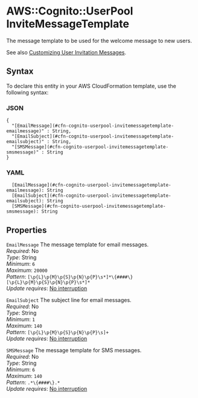 # AWS::Cognito::UserPool InviteMessageTemplate<a name="aws-properties-cognito-userpool-invitemessagetemplate"></a>

The message template to be used for the welcome message to new users\.

See also [Customizing User Invitation Messages](https://docs.aws.amazon.com/cognito/latest/developerguide/cognito-user-pool-settings-message-customizations.html#cognito-user-pool-settings-user-invitation-message-customization)\.

## Syntax<a name="aws-properties-cognito-userpool-invitemessagetemplate-syntax"></a>

To declare this entity in your AWS CloudFormation template, use the following syntax:

### JSON<a name="aws-properties-cognito-userpool-invitemessagetemplate-syntax.json"></a>

```
{
  "[EmailMessage](#cfn-cognito-userpool-invitemessagetemplate-emailmessage)" : String,
  "[EmailSubject](#cfn-cognito-userpool-invitemessagetemplate-emailsubject)" : String,
  "[SMSMessage](#cfn-cognito-userpool-invitemessagetemplate-smsmessage)" : String
}
```

### YAML<a name="aws-properties-cognito-userpool-invitemessagetemplate-syntax.yaml"></a>

```
  [EmailMessage](#cfn-cognito-userpool-invitemessagetemplate-emailmessage): String
  [EmailSubject](#cfn-cognito-userpool-invitemessagetemplate-emailsubject): String
  [SMSMessage](#cfn-cognito-userpool-invitemessagetemplate-smsmessage): String
```

## Properties<a name="aws-properties-cognito-userpool-invitemessagetemplate-properties"></a>

`EmailMessage`  <a name="cfn-cognito-userpool-invitemessagetemplate-emailmessage"></a>
The message template for email messages\.  
*Required*: No  
*Type*: String  
*Minimum*: `6`  
*Maximum*: `20000`  
*Pattern*: `[\p{L}\p{M}\p{S}\p{N}\p{P}\s*]*\{####\}[\p{L}\p{M}\p{S}\p{N}\p{P}\s*]*`  
*Update requires*: [No interruption](https://docs.aws.amazon.com/AWSCloudFormation/latest/UserGuide/using-cfn-updating-stacks-update-behaviors.html#update-no-interrupt)

`EmailSubject`  <a name="cfn-cognito-userpool-invitemessagetemplate-emailsubject"></a>
The subject line for email messages\.  
*Required*: No  
*Type*: String  
*Minimum*: `1`  
*Maximum*: `140`  
*Pattern*: `[\p{L}\p{M}\p{S}\p{N}\p{P}\s]+`  
*Update requires*: [No interruption](https://docs.aws.amazon.com/AWSCloudFormation/latest/UserGuide/using-cfn-updating-stacks-update-behaviors.html#update-no-interrupt)

`SMSMessage`  <a name="cfn-cognito-userpool-invitemessagetemplate-smsmessage"></a>
The message template for SMS messages\.  
*Required*: No  
*Type*: String  
*Minimum*: `6`  
*Maximum*: `140`  
*Pattern*: `.*\{####\}.*`  
*Update requires*: [No interruption](https://docs.aws.amazon.com/AWSCloudFormation/latest/UserGuide/using-cfn-updating-stacks-update-behaviors.html#update-no-interrupt)